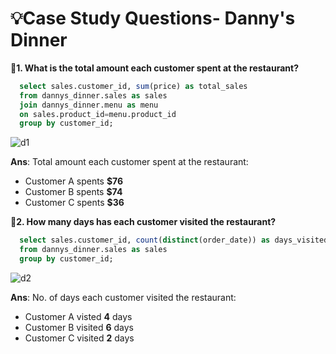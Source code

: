 # 💡Case Study Questions- Danny's Dinner
**🦋1. What is the total amount each customer spent at the restaurant?**
``` SQL
  select sales.customer_id, sum(price) as total_sales
  from dannys_dinner.sales as sales
  join dannys_dinner.menu as menu
  on sales.product_id=menu.product_id
  group by customer_id;
  ```
  ![d1](https://user-images.githubusercontent.com/98269318/189200027-6ddc0bb0-d2fd-4eef-9f7e-d84a768eaee6.png)
  
**Ans**: Total amount each customer spent at the restaurant:
- Customer A spents **$76** 
- Customer B spents **$74**
- Customer C spents **$36** 

**🦋2. How many days has each customer visited the restaurant?**
``` SQL
  select sales.customer_id, count(distinct(order_date)) as days_visited
  from dannys_dinner.sales as sales
  group by customer_id;
  ```
  ![d2](https://user-images.githubusercontent.com/98269318/189201332-2bf5d4bf-9933-4fea-8757-4f5d7b5b63e8.png)

**Ans**: No. of days each customer visited the restaurant:
- Customer A visted **4** days
- Customer B visited **6** days
- Customer C visited **2** days
